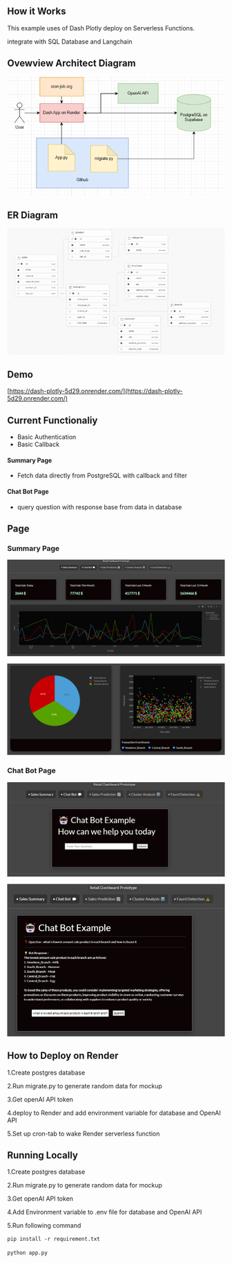 ## How it Works

This example uses of Dash Plotly deploy on Serverless Functions.

integrate with SQL Database and Langchain

## Ovewview Architect Diagram

![alt text](https://github.com/punyapatkha/dash-plotly/blob/main/assets/overview-architect-2.png)

## ER Diagram

![alt text](https://github.com/punyapatkha/dash-plotly/blob/main/assets/er-diagarm.png)


## Demo

[https://dash-plotly-5d29.onrender.com/](https://dash-plotly-5d29.onrender.com/)

## Current Functionaliy

- Basic Authentication
- Basic Callback

#### Summary Page

- Fetch data directly from PostgreSQL with callback and filter

#### Chat Bot Page

- query question with response base from data in database

## Page

### Summary Page

![alt text](https://github.com/punyapatkha/dash-plotly/blob/main/assets/example_page_1.png)

![alt text](https://github.com/punyapatkha/dash-plotly/blob/main/assets/example_page_2.png)

### Chat Bot Page

![alt text](https://github.com/punyapatkha/dash-plotly/blob/main/assets/example_page_3.png)

![alt text](https://github.com/punyapatkha/dash-plotly/blob/main/assets/example_page_4.png)

## How to Deploy on Render

1.Create postgres database

2.Run migrate.py to generate random data for mockup

3.Get openAI API token

4.deploy to Render and add environment variable for database and OpenAI API

5.Set up cron-tab to wake Render serverless function


## Running Locally
1.Create postgres database

2.Run migrate.py to generate random data for mockup

3.Get openAI API token

4.Add Environment variable to .env file for database and OpenAI API

5.Run following command
```
pip install -r requirement.txt

python app.py
```


